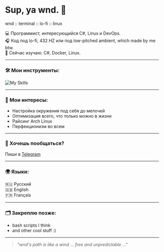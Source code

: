# Sup, ya wnd. 👋

wnd :: terminal :: lo-fi :: linux


💻 Программист, интересующийся C#, Linux и DevOps.  
🎧 Код под lo-fi, 432 HZ или под low-pitched ambient, which made by me btw.  
🌱 Сейчас изучаю: C#, Docker, Linux.

---

### 🛠️ Мои инструменты:
![My Skills](https://skillicons.dev/icons?i=cs,linux,docker,bash,arch,obsidian)

---

### 📌 Мои интересы:
- Настройка окружения под себя до мелочей
- Оптимизация всего, что только можно в жизни
- Райсинг Arch Linux
- Перфекционизм во всем

---

### 🤝 Хочешь пообщаться?
Пиши в [Telegram](https://t.me/wndslayer)

---
### 🌍 Языки:
🇷🇺 Русский  
🇬🇧 English  
🇫🇷 Français  

---

### 🗂️ Закреплю позже:
- bash scripts I think
- and other cool stuff :)

---

> *"wnd's path is like a wind ... free and unpredictable ..."*
